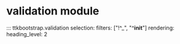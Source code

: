 # validation module

::: ttkbootstrap.validation
    selection:
        filters: ["!^_", "^__init__"]
    rendering:
        heading_level: 2
